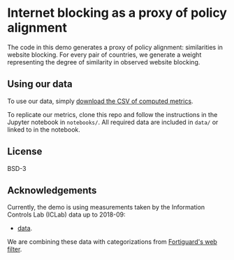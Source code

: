 # Internet blocking as a proxy of policy alignment

The code in this demo generates a proxy of policy alignment: similarities in website blocking. For every pair of countries, we generate a weight representing the degree of similarity in observed website blocking.

## Using our data

To use our data, simply [download the CSV of computed metrics](blob/master/data/metrics.csv).

To replicate our metrics, clone this repo and follow the instructions in the Jupyter notebook in `notebooks/`. All required data are included in `data/` or linked to in the notebook.


## License
BSD-3

## Acknowledgements
Currently, the demo is using measurements taken by the Information Controls Lab (ICLab) data up to 2018-09:
- [data](https://iclab.org/post/iclab_data/).

We are combining these data with categorizations from [Fortiguard's web filter](https://fortiguard.com/webfilter).
